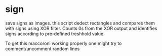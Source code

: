 # sign

save signs as images. this script dedect rectangles and compares them with signs using XOR filter. Counts 0s from the XOR  output and identifies signs according to pre-defined treshhold value.

To get this maccoroni working properly one might try to comment/uncomment random lines
